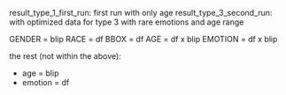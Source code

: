 result_type_1_first_run: first run with only age
result_type_3_second_run: with optimized data for type 3 with rare emotions and age range

GENDER = blip
RACE = df
BBOX = df
AGE = df x blip
EMOTION = df x blip

the rest (not within the above):

- age = blip
- emotion = df
